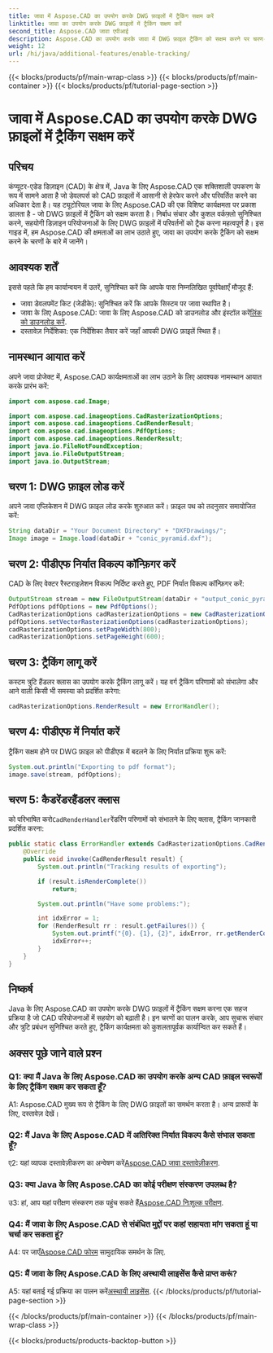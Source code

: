 ```yaml
---
title: जावा में Aspose.CAD का उपयोग करके DWG फ़ाइलों में ट्रैकिंग सक्षम करें
linktitle: जावा का उपयोग करके DWG फ़ाइलों में ट्रैकिंग सक्षम करें
second_title: Aspose.CAD जावा एपीआई
description: Aspose.CAD का उपयोग करके जावा में DWG फ़ाइल ट्रैकिंग को सक्षम करने पर चरण-दर-चरण मार्गदर्शिका देखें, जिससे CAD परियोजनाओं में निर्बाध सहयोग सुनिश्चित हो सके।
weight: 12
url: /hi/java/additional-features/enable-tracking/
---
```


{{< blocks/products/pf/main-wrap-class >}}
{{< blocks/products/pf/main-container >}}
{{< blocks/products/pf/tutorial-page-section >}}

# जावा में Aspose.CAD का उपयोग करके DWG फ़ाइलों में ट्रैकिंग सक्षम करें

## परिचय

कंप्यूटर-एडेड डिज़ाइन (CAD) के क्षेत्र में, Java के लिए Aspose.CAD एक शक्तिशाली उपकरण के रूप में सामने आता है जो डेवलपर्स को CAD फ़ाइलों में आसानी से हेरफेर करने और परिवर्तित करने का अधिकार देता है। यह ट्यूटोरियल जावा के लिए Aspose.CAD की एक विशिष्ट कार्यक्षमता पर प्रकाश डालता है - जो DWG फ़ाइलों में ट्रैकिंग को सक्षम करता है। निर्बाध संचार और कुशल वर्कफ़्लो सुनिश्चित करने, सहयोगी डिज़ाइन परियोजनाओं के लिए DWG फ़ाइलों में परिवर्तनों को ट्रैक करना महत्वपूर्ण है। इस गाइड में, हम Aspose.CAD की क्षमताओं का लाभ उठाते हुए, जावा का उपयोग करके ट्रैकिंग को सक्षम करने के चरणों के बारे में जानेंगे।

## आवश्यक शर्तें

इससे पहले कि हम कार्यान्वयन में उतरें, सुनिश्चित करें कि आपके पास निम्नलिखित पूर्वापेक्षाएँ मौजूद हैं:

- जावा डेवलपमेंट किट (जेडीके): सुनिश्चित करें कि आपके सिस्टम पर जावा स्थापित है।
-  जावा के लिए Aspose.CAD: जावा के लिए Aspose.CAD को डाउनलोड और इंस्टॉल करें[लिंक को डाउनलोड करें](https://releases.aspose.com/cad/java/).
- दस्तावेज़ निर्देशिका: एक निर्देशिका तैयार करें जहाँ आपकी DWG फ़ाइलें स्थित हैं।

## नामस्थान आयात करें

अपने जावा प्रोजेक्ट में, Aspose.CAD कार्यक्षमताओं का लाभ उठाने के लिए आवश्यक नामस्थान आयात करके प्रारंभ करें:

```java
import com.aspose.cad.Image;

import com.aspose.cad.imageoptions.CadRasterizationOptions;
import com.aspose.cad.imageoptions.CadRenderResult;
import com.aspose.cad.imageoptions.PdfOptions;
import com.aspose.cad.imageoptions.RenderResult;
import java.io.FileNotFoundException;
import java.io.FileOutputStream;
import java.io.OutputStream;
```

## चरण 1: DWG फ़ाइल लोड करें

अपने जावा एप्लिकेशन में DWG फ़ाइल लोड करके शुरुआत करें। फ़ाइल पथ को तदनुसार समायोजित करें:

```java
String dataDir = "Your Document Directory" + "DXFDrawings/";
Image image = Image.load(dataDir + "conic_pyramid.dxf");
```

## चरण 2: पीडीएफ निर्यात विकल्प कॉन्फ़िगर करें

CAD के लिए वेक्टर रैस्टराइज़ेशन विकल्प निर्दिष्ट करते हुए, PDF निर्यात विकल्प कॉन्फ़िगर करें:

```java
OutputStream stream = new FileOutputStream(dataDir + "output_conic_pyramid.pdf");
PdfOptions pdfOptions = new PdfOptions();
CadRasterizationOptions cadRasterizationOptions = new CadRasterizationOptions();
pdfOptions.setVectorRasterizationOptions(cadRasterizationOptions);
cadRasterizationOptions.setPageWidth(800);
cadRasterizationOptions.setPageHeight(600);
```

## चरण 3: ट्रैकिंग लागू करें

कस्टम त्रुटि हैंडलर क्लास का उपयोग करके ट्रैकिंग लागू करें। यह वर्ग ट्रैकिंग परिणामों को संभालेगा और आने वाली किसी भी समस्या को प्रदर्शित करेगा:

```java
cadRasterizationOptions.RenderResult = new ErrorHandler();
```

## चरण 4: पीडीएफ में निर्यात करें

ट्रैकिंग सक्षम होने पर DWG फ़ाइल को पीडीएफ में बदलने के लिए निर्यात प्रक्रिया शुरू करें:

```java
System.out.println("Exporting to pdf format");
image.save(stream, pdfOptions);
```

## चरण 5: कैडरेंडरहैंडलर क्लास

 को परिभाषित करो`CadRenderHandler`रेंडरिंग परिणामों को संभालने के लिए क्लास, ट्रैकिंग जानकारी प्रदर्शित करना:

```java
public static class ErrorHandler extends CadRasterizationOptions.CadRenderHandler {
    @Override
    public void invoke(CadRenderResult result) {
        System.out.println("Tracking results of exporting");

        if (result.isRenderComplete())
            return;

        System.out.println("Have some problems:");

        int idxError = 1;
        for (RenderResult rr : result.getFailures()) {
            System.out.printf("{0}. {1}, {2}", idxError, rr.getRenderCode(), rr.getMessage());
            idxError++;
        }
    }
}
```

## निष्कर्ष

Java के लिए Aspose.CAD का उपयोग करके DWG फ़ाइलों में ट्रैकिंग सक्षम करना एक सहज प्रक्रिया है जो CAD परियोजनाओं में सहयोग को बढ़ाती है। इन चरणों का पालन करके, आप सुचारू संचार और त्रुटि प्रबंधन सुनिश्चित करते हुए, ट्रैकिंग कार्यक्षमता को कुशलतापूर्वक कार्यान्वित कर सकते हैं।

## अक्सर पूछे जाने वाले प्रश्न

### Q1: क्या मैं Java के लिए Aspose.CAD का उपयोग करके अन्य CAD फ़ाइल स्वरूपों के लिए ट्रैकिंग सक्षम कर सकता हूँ?

A1: Aspose.CAD मुख्य रूप से ट्रैकिंग के लिए DWG फ़ाइलों का समर्थन करता है। अन्य प्रारूपों के लिए, दस्तावेज़ देखें।

### Q2: मैं Java के लिए Aspose.CAD में अतिरिक्त निर्यात विकल्प कैसे संभाल सकता हूँ?

 ए2: यहां व्यापक दस्तावेज़ीकरण का अन्वेषण करें[Aspose.CAD जावा दस्तावेज़ीकरण](https://reference.aspose.com/cad/java/).

### Q3: क्या Java के लिए Aspose.CAD का कोई परीक्षण संस्करण उपलब्ध है?

 उ3: हां, आप यहां परीक्षण संस्करण तक पहुंच सकते हैं[Aspose.CAD निःशुल्क परीक्षण](https://releases.aspose.com/).

### Q4: मैं जावा के लिए Aspose.CAD से संबंधित मुद्दों पर कहां सहायता मांग सकता हूं या चर्चा कर सकता हूं?

 A4: पर जाएँ[Aspose.CAD फोरम](https://forum.aspose.com/c/cad/19) सामुदायिक समर्थन के लिए.

### Q5: मैं जावा के लिए Aspose.CAD के लिए अस्थायी लाइसेंस कैसे प्राप्त करूं?

 A5: यहां बताई गई प्रक्रिया का पालन करें[अस्थायी लाइसेंस](https://purchase.aspose.com/temporary-license/).
{{< /blocks/products/pf/tutorial-page-section >}}

{{< /blocks/products/pf/main-container >}}
{{< /blocks/products/pf/main-wrap-class >}}

{{< blocks/products/products-backtop-button >}}
